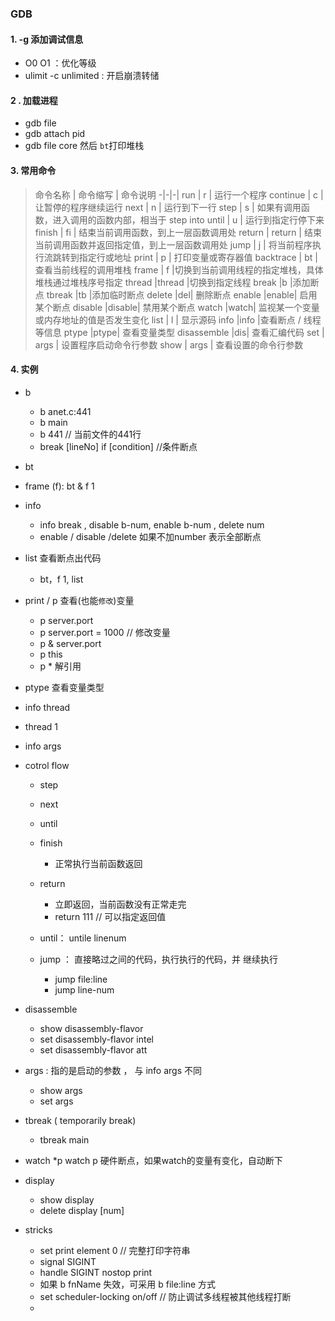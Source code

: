 ### GDB 

#### 1.  -g    添加调试信息 

- O0 O1 ：优化等级
- ulimit -c unlimited :  开启崩溃转储

#### 2 .   加载进程　

- gdb file
- gdb attach pid
- gdb file core  然后 `bt`打印堆栈

####   3. 常用命令
> 命令名称  |	命令缩写  |	命令说明
-|-|-|
run    |	r |	运行一个程序
continue |	c	| 让暂停的程序继续运行
next	|  n	|  运行到下一行
step	| s	 | 如果有调用函数，进入调用的函数内部，相当于 step into
until	| u	| 运行到指定行停下来
finish	| fi	| 结束当前调用函数，到上一层函数调用处
return	| return	| 结束当前调用函数并返回指定值，到上一层函数调用处
jump	| j	| 将当前程序执行流跳转到指定行或地址
print	| p | 	打印变量或寄存器值
backtrace	| bt | 	查看当前线程的调用堆栈
frame	| f	|切换到当前调用线程的指定堆栈，具体堆栈通过堆栈序号指定
thread	|thread	|切换到指定线程
break	|b	|添加断点
tbreak	|tb	|添加临时断点
delete	|del| 	删除断点
enable	|enable|	启用某个断点
disable	|disable|	禁用某个断点
watch	|watch|	监视某一个变量或内存地址的值是否发生变化
list	| l	| 显示源码
info	|info	|查看断点 / 线程等信息
ptype	|ptype|	查看变量类型
disassemble	|dis|	查看汇编代码
set | args	|	设置程序启动命令行参数
show | args	| 	查看设置的命令行参数

#### 4. 实例
- b
  - b anet.c:441
  - b main
  - b 441  // 当前文件的441行
  - break [lineNo] if [condition]  //条件断点
- bt
- frame (f):  bt  & f 1
- info 
  - info break  , disable b-num, enable b-num , delete num 
  - enable / disable /delete 如果不加number 表示全部断点
- list  查看断点出代码
  - bt，f 1, list
- print / p 查看(也能`修改`)变量
  - p server.port 
  - p server.port = 1000  // 修改变量
  - p & server.port
  - p this
  - p *  解引用
- ptype  查看变量类型
- info thread
- thread 1
- info args

- cotrol flow
  - step 
  - next
  - until
  - finish
    - 正常执行当前函数返回
  - return
    - 立即返回，当前函数没有正常走完
    - return 111 // 可以指定返回值
  - until： untile linenum

  - jump ： 直接略过之间的代码，执行执行的代码，并 继续执行
    - jump file:line
    - jump line-num

- disassemble

  - show disassembly-flavor
  - set disassembly-flavor intel
  - set disassembly-flavor att

- args : 指的是启动的参数 ， 与 info args 不同

  - show args
  - set args

- tbreak ( temporarily break)

  - tbreak main

- watch *p  watch p 硬件断点，如果watch的变量有变化，自动断下

- display

  - show display
  - delete display  [num]

- stricks 

  - set print element 0   // 完整打印字符串
  - signal SIGINT
  - handle SIGINT nostop print
  - 如果 b fnName 失效，可采用 b file:line 方式
  - set scheduler-locking on/off  // 防止调试多线程被其他线程打断
  - 